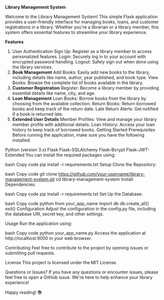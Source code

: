 **Library Management System**

Welcome to the Library Management System! This simple Flask application provides a user-friendly interface for managing books, loans, and customer registrations in a library. Whether you're a librarian or a library member, this system offers essential features to streamline your library experience.

**Features**
1. User Authentication
Sign Up: Register as a library member to access personalized features.
Login: Securely log in to your account with encrypted password handling.
Logout: Safely sign out when done using the library services.
2. **Book Management**
Add Books: Easily add new books to the library, including details like name, author, year published, and book type.
View Books: Browse the complete list of books available in the library.
3. **Customer Registration**
Register: Become a library member by providing essential details like name, city, and age.
4. **Loan Management**
Loan Books: Borrow books from the library by choosing from the available collection.
Return Books: Return borrowed books and keep track of the return date.
Late Return Alerts: Get notified if a book is returned late.
5. **Extended User Details**
Member Profiles: View and manage your library member profile with additional details.
Loan History: Access your loan history to keep track of borrowed books.
Getting Started
Prerequisites
Before running the application, make sure you have the following installed:

Python (version 3.x)
Flask
Flask-SQLAlchemy
Flask-Bcrypt
Flask-JWT-Extended
You can install the required packages using:

bash
Copy code
pip install -r requirements.txt
Setup
Clone the Repository:

bash
Copy code
git clone https://github.com/your-username/library-management-system.git
cd library-management-system
Install Dependencies:

bash
Copy code
pip install -r requirements.txt
Set Up the Database:

bash
Copy code
python
from your_app_name import db
db.create_all()
exit()
Configuration
Adjust the configuration in the config.py file, including the database URI, secret key, and other settings.

Usage
Run the application using:

bash
Copy code
python your_app_name.py
Access the application at http://localhost:9000 in your web browser.

Contributing
Feel free to contribute to the project by opening issues or submitting pull requests.

License
This project is licensed under the MIT License.

Questions or Issues?
If you have any questions or encounter issues, please feel free to open a GitHub issue. We're here to help enhance your library experience!

Happy reading! 📚
